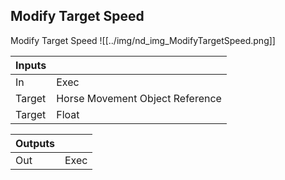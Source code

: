 ## Modify Target Speed
Modify Target Speed
![[../img/nd_img_ModifyTargetSpeed.png]]

|Inputs||
|--|--|
| In | Exec |
| Target | Horse Movement Object Reference |
| Target | Float |

|Outputs||
|--|--|
| Out | Exec |
